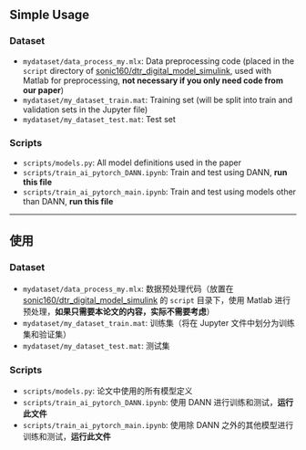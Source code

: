 ## Simple Usage

### Dataset
- `mydataset/data_process_my.mlx`: Data preprocessing code (placed in the `script` directory of [sonic160/dtr_digital_model_simulink](https://github.com/sonic160/dtr_digital_model_simulink), used with Matlab for preprocessing, **not necessary if you only need code from our paper**)
- `mydataset/my_dataset_train.mat`: Training set (will be split into train and validation sets in the Jupyter file)
- `mydataset/my_dataset_test.mat`: Test set

### Scripts
- `scripts/models.py`: All model definitions used in the paper
- `scripts/train_ai_pytorch_DANN.ipynb`: Train and test using DANN, **run this file**
- `scripts/train_ai_pytorch_main.ipynb`: Train and test using models other than DANN, **run this file**

---

## 使用

### Dataset
- `mydataset/data_process_my.mlx`: 数据预处理代码（放置在 [sonic160/dtr_digital_model_simulink](https://github.com/sonic160/dtr_digital_model_simulink) 的 `script` 目录下，使用 Matlab 进行预处理，**如果只需要本论文的内容，实际不需要考虑**）
- `mydataset/my_dataset_train.mat`: 训练集（将在 Jupyter 文件中划分为训练集和验证集）
- `mydataset/my_dataset_test.mat`: 测试集

### Scripts
- `scripts/models.py`: 论文中使用的所有模型定义
- `scripts/train_ai_pytorch_DANN.ipynb`: 使用 DANN 进行训练和测试，**运行此文件**
- `scripts/train_ai_pytorch_main.ipynb`: 使用除 DANN 之外的其他模型进行训练和测试，**运行此文件**

